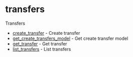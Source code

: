 # transfers

Transfers


* [create_transfer](createtransfer.md) - Create transfer
* [get_create_transfers_model](getcreatetransfersmodel.md) - Get create transfer model
* [get_transfer](gettransfer.md) - Get transfer
* [list_transfers](listtransfers.md) - List transfers